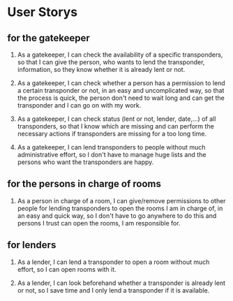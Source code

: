 # User Storys

## for the gatekeeper
1. As a gatekeeper, I can check the availability of a specific transponders, so that I can give the person, who wants to lend the
transponder, information, so they know whether it is already lent or not.

2. As a gatekeeper, I can check whether a person has a permission to lend a certain transponder or not, in an easy and uncomplicated way,
so that the process is quick, the person don't need to wait long and can get the transponder and I can go on with my work.

3. As a gatekeeper, I can check status (lent or not, lender, date,...) of all transponders, so that I know which are missing 
and can perform the necessary actions if transponders are missing for a too long time.

4. As a gatekeeper, I can lend transponders to people without much administrative effort, so I don't have to manage huge lists 
and the persons who want the transponders are happy.

## for the persons in charge of rooms
1. As a person in charge of a room, I can give/remove permissions to other people for lending transponders to open the 
rooms I am in charge of, in an easy and quick way, so I don't have to go anywhere to do this and persons I trust can open the rooms, 
I am responsible for.

## for lenders
1. As a lender, I can lend a transponder to open a room without much effort, so I can open rooms with it. 

2. As a lender, I can look beforehand whether a transponder is already lent or not, so I save time and I only lend
a transponder if it is available.
